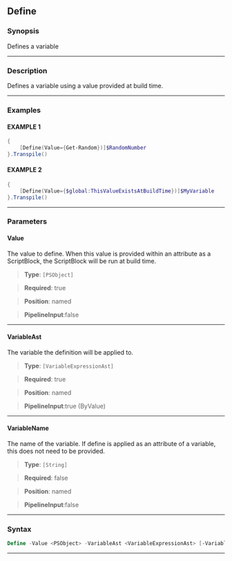 Define
------
### Synopsis
Defines a variable

---
### Description

Defines a variable using a value provided at build time.

---
### Examples
#### EXAMPLE 1
```PowerShell
{
    [Define(Value={Get-Random})]$RandomNumber
}.Transpile()
```

#### EXAMPLE 2
```PowerShell
{
    [Define(Value={$global:ThisValueExistsAtBuildTime})]$MyVariable
}.Transpile()
```

---
### Parameters
#### **Value**

The value to define.
When this value is provided within an attribute as a ScriptBlock, the ScriptBlock will be run at build time.



> **Type**: ```[PSObject]```

> **Required**: true

> **Position**: named

> **PipelineInput**:false



---
#### **VariableAst**

The variable the definition will be applied to.



> **Type**: ```[VariableExpressionAst]```

> **Required**: true

> **Position**: named

> **PipelineInput**:true (ByValue)



---
#### **VariableName**

The name of the variable.  If define is applied as an attribute of a variable, this does not need to be provided.



> **Type**: ```[String]```

> **Required**: false

> **Position**: named

> **PipelineInput**:false



---
### Syntax
```PowerShell
Define -Value <PSObject> -VariableAst <VariableExpressionAst> [-VariableName <String>] [<CommonParameters>]
```
---

